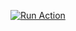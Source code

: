 [![Run Action](https://github-action-button.web.app/buttons/simple.svg?name=Deploy%20Apps&eventType=&type=simple&action=deployment)](https://github-action-button.web.app/repos/ChulHo-Kim/helloworld/button?name=Deploy%20Apps&eventType=&type=simple&action=deployment)

